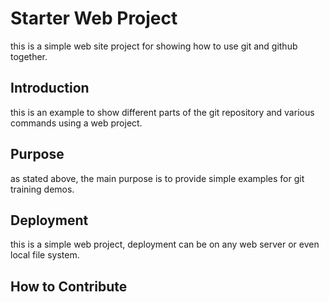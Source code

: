 # Starter Web Project

this is a simple web site project for showing how to use git and github together.

## Introduction

this is an example to show different parts of the git repository and various commands using a web project.

## Purpose

as stated above, the main purpose is to provide simple examples for git training demos.

## Deployment

this is a simple web project, deployment can be on any web server or even local file system.

## How to Contribute
